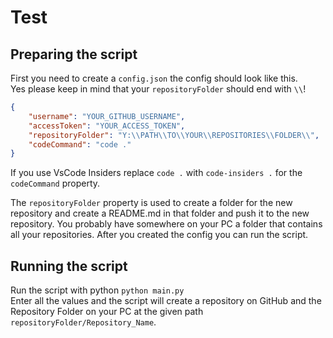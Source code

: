 # Test 

## Preparing the script
First you need to create a `config.json` the config should look like this.  
Yes please keep in mind that your `repositoryFolder` should end with `\\`!
```JSON
{
    "username": "YOUR_GITHUB_USERNAME",
    "accessToken": "YOUR_ACCESS_TOKEN",
    "repositoryFolder": "Y:\\PATH\\TO\\YOUR\\REPOSITORIES\\FOLDER\\",
    "codeCommand": "code ."
}
```

If you use VsCode Insiders replace `code .` with `code-insiders .` for the `codeCommand` property.

The `repositoryFolder` property is used to create a folder for the new repository and create a README.md in that folder and push it to the new repository. You probably have somewhere on your PC a folder that contains all your repositories.
After you created the config you can run the script.

## Running the script
Run the script with python `python main.py`  
Enter all the values and the script will create a repository on GitHub and the Repository Folder on your PC at the given path
`repositoryFolder/Repository_Name`.
